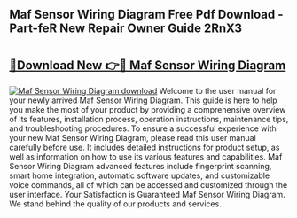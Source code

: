 ## Maf Sensor Wiring Diagram Free Pdf Download - Part-feR New Repair Owner Guide 2RnX3

# <h2><a href="http://dfskmp.blite.top/?on=Maf+Sensor+Wiring+Diagram">🔗Download New 👉🔴 Maf Sensor Wiring Diagram</a></h2>

[![Maf Sensor Wiring Diagram download](https://i.imgur.com/lujVjoI.png)](http://dfskmp.blite.top/?on=Maf+Sensor+Wiring+Diagram)
Welcome to the user manual for your newly arrived Maf Sensor Wiring Diagram. This guide is here to help you make the most of your product by providing a comprehensive overview of its features, installation process, operation instructions, maintenance tips, and troubleshooting procedures. To ensure a successful experience with your new Maf Sensor Wiring Diagram, please read this user manual carefully before use. It includes detailed instructions for product setup, as well as information on how to use its various features and capabilities. Maf Sensor Wiring Diagram advanced features include fingerprint scanning, smart home integration, automatic software updates, and customizable voice commands, all of which can be accessed and customized through the user interface. Your Satisfaction is Guaranteed Maf Sensor Wiring Diagram. We stand behind the quality of our products and services.
